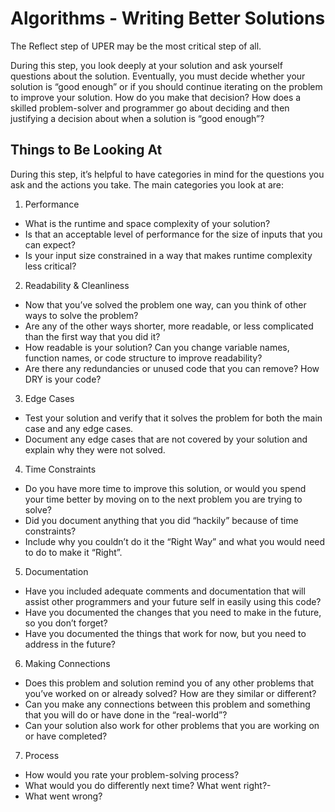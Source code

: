 # Algorithms - Writing Better Solutions

The Reflect step of UPER may be the most critical step of all.

During this step, you look deeply at your solution and ask yourself questions about the solution. Eventually, you must decide whether your solution is “good enough” or if you should continue iterating on the problem to improve your solution. How do you make that decision? How does a skilled problem-solver and programmer go about deciding and then justifying a decision about when a solution is “good enough”?

## Things to Be Looking At

During this step, it’s helpful to have categories in mind for the questions you ask and the actions you take. The main categories you look at are:

1. Performance

- What is the runtime and space complexity of your solution?
- Is that an acceptable level of performance for the size of inputs that you can expect?
- Is your input size constrained in a way that makes runtime complexity less critical?

2. Readability & Cleanliness

- Now that you’ve solved the problem one way, can you think of other ways to solve the problem?
- Are any of the other ways shorter, more readable, or less complicated than the first way that you did it?
- How readable is your solution? Can you change variable names, function names, or code structure to improve readability?
- Are there any redundancies or unused code that you can remove? How DRY is your code?

3. Edge Cases

- Test your solution and verify that it solves the problem for both the main case and any edge cases.
- Document any edge cases that are not covered by your solution and explain why they were not solved.

4. Time Constraints

- Do you have more time to improve this solution, or would you spend your time better by moving on to the next problem you are trying to solve?
- Did you document anything that you did “hackily” because of time constraints?
- Include why you couldn’t do it the “Right Way” and what you would need to do to make it “Right”.

5. Documentation

- Have you included adequate comments and documentation that will assist other programmers and your future self in easily using this code?
- Have you documented the changes that you need to make in the future, so you don’t forget?
- Have you documented the things that work for now, but you need to address in the future?

6. Making Connections

- Does this problem and solution remind you of any other problems that you’ve worked on or already solved? How are they similar or different?
- Can you make any connections between this problem and something that you will do or have done in the “real-world”?
- Can your solution also work for other problems that you are working on or have completed?

7. Process

- How would you rate your problem-solving process?
- What would you do differently next time? What went right?-
- What went wrong?
